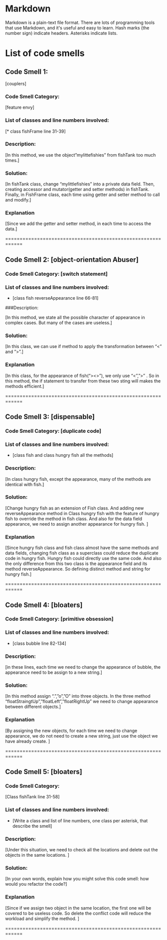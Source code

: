 # Markdown

Markdown is a plain-text file format. There are lots of programming tools that use Markdown, and it's useful and
easy to learn. Hash marks (the number sign) indicate headers. Asterisks indicate lists.

# List of code smells

## Code Smell 1: 
[couplers]

### Code Smell Category: 
[feature envy]


### List of classes and line numbers involved:

[* class fishFrame
  line 31-39]


### Description:

[In this method, we use the object”mylittefishies” from fishTank too much times.]


### Solution:

[In fishTank class, change “mylittlefishies” into a private data field.
Then, creating accessor and mutator(getter and setter methods) in fishTank.
Finally, in FishFrame class, each time using getter and setter method to call and modify.]


### Explanation
[Since we add the getter and setter method, in each time to access the data.]

============================================================

## Code Smell 2: [object-orientation Abuser]

### Code Smell Category: [switch statement]

### List of classes and line numbers involved:

* [class fish
   reverseAppearance line 66-81] 

###Description:

[In this method, we state all the possible character of appearance in complex cases. 
But many of the cases are useless.]


### Solution:

[In this class, we can use if method to apply the transformation between “<” and ”>”.]

### Explanation

[In this class, for the appearance of fish(“><>”),  we only use “<”,”>” . 
So in this method, the if statement to transfer from these two sting will makes the methods efficient.]

============================================================

## Code Smell 3: [dispensable]

### Code Smell Category: [duplicate code]

### List of classes and line numbers involved:

* [class fish and class hungry fish
 all the methods]

### Description:

[In class hungry fish, except the appearance, many of the methods are identical with fish.]


### Solution:
[Change hungry fish as an extension of Fish class. And adding new reverseAppearance method 
in Class hungry fish with the feature of hungry fish to override the method in fish class. 
And also for the data field appearance, we need to assign another appearance for hungry fish.
]


### Explanation

[Since hungry fish class and fish class almost have the same methods and data fields, 
changing fish class as a superclass could reduce the duplicate code in hungry fish.
 Hungry fish could directly use the same code. 
 And also the only difference from this two class is the appearance field and its method reverseAppearance. 
 So defining distinct method and string for hungry fish.]


============================================================

## Code Smell 4: [bloaters]

### Code Smell Category: [primitive obsession]

### List of classes and line numbers involved:

* [class bubble
 line 82-134]

### Description:

[in these lines, each time we need to change the appearance of bubble,
 the appearance need to be assign to a new string.]

### Solution:

[In this method assign “.”,”o”,”O” into three objects.
 In the three method “floatStraingtUp”,”floatLeft”,”floatRightUp” 
 we need to change appearance between different objects.]

### Explanation

[By assigning the new objects, for each time we need to change appearance, 
we do not need to create a new string, just use the object we have already create.
]

============================================================

## Code Smell 5: [bloaters]

### Code Smell Category: 
[Class fishTank line 31-58]

### List of classes and line numbers involved:

* [Write a class and list of line numbers, one class per asterisk, that describe the smell]

### Description:

[Under this situation, we need to check all the locations and delete out the objects in the same locations.
]

### Solution:

[In your own words, explain how you might solve this code smell:
how would you refactor the code?]

### Explanation

[Since if we assign two object in the same location,
 the first one will be covered to be useless code. 
 So delete the conflict code will reduce the workload and simplify the method. 
]

============================================================
